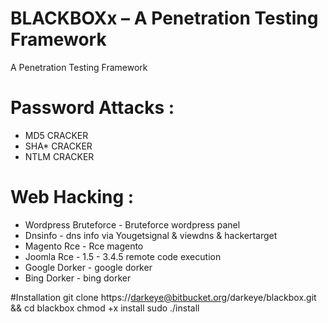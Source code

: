 # BLACKBOXx – A Penetration Testing Framework
A Penetration Testing Framework

# Password Attacks : 
+ MD5 CRACKER
+ SHA* CRACKER
+ NTLM CRACKER

# Web Hacking :
+ Wordpress Bruteforce - Bruteforce wordpress panel
+ Dnsinfo              - dns info via Yougetsignal & viewdns & hackertarget
+ Magento Rce          - Rce magento
+ Joomla  Rce          - 1.5 - 3.4.5 remote code execution
+ Google Dorker        - google dorker
+ Bing Dorker          - bing dorker

#Installation
git clone https://darkeye@bitbucket.org/darkeye/blackbox.git && cd blackbox
chmod +x install
sudo ./install